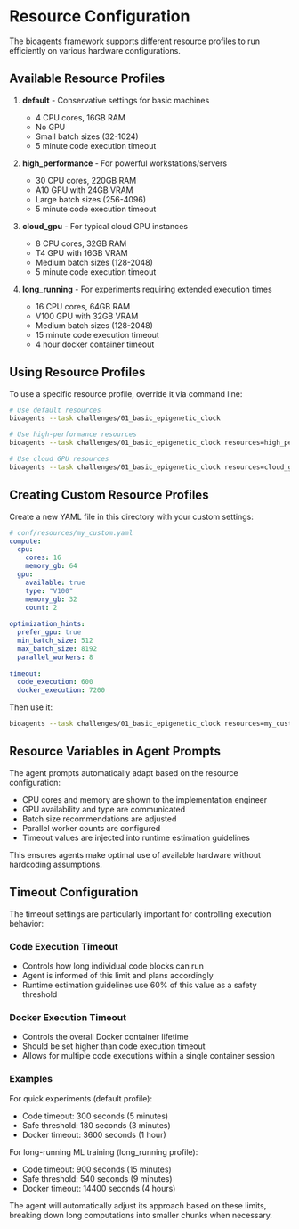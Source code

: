 # Resource Configuration

The bioagents framework supports different resource profiles to run efficiently on various hardware configurations.

## Available Resource Profiles

1. **default** - Conservative settings for basic machines
   - 4 CPU cores, 16GB RAM
   - No GPU
   - Small batch sizes (32-1024)
   - 5 minute code execution timeout

2. **high_performance** - For powerful workstations/servers
   - 30 CPU cores, 220GB RAM
   - A10 GPU with 24GB VRAM
   - Large batch sizes (256-4096)
   - 5 minute code execution timeout

3. **cloud_gpu** - For typical cloud GPU instances
   - 8 CPU cores, 32GB RAM
   - T4 GPU with 16GB VRAM
   - Medium batch sizes (128-2048)
   - 5 minute code execution timeout

4. **long_running** - For experiments requiring extended execution times
   - 16 CPU cores, 64GB RAM
   - V100 GPU with 32GB VRAM
   - Medium batch sizes (128-2048)
   - 15 minute code execution timeout
   - 4 hour docker container timeout

## Using Resource Profiles

To use a specific resource profile, override it via command line:

```bash
# Use default resources
bioagents --task challenges/01_basic_epigenetic_clock

# Use high-performance resources
bioagents --task challenges/01_basic_epigenetic_clock resources=high_performance

# Use cloud GPU resources
bioagents --task challenges/01_basic_epigenetic_clock resources=cloud_gpu
```

## Creating Custom Resource Profiles

Create a new YAML file in this directory with your custom settings:

```yaml
# conf/resources/my_custom.yaml
compute:
  cpu:
    cores: 16
    memory_gb: 64
  gpu:
    available: true
    type: "V100"
    memory_gb: 32
    count: 2
  
optimization_hints:
  prefer_gpu: true
  min_batch_size: 512
  max_batch_size: 8192
  parallel_workers: 8
  
timeout:
  code_execution: 600
  docker_execution: 7200
```

Then use it:

```bash
bioagents --task challenges/01_basic_epigenetic_clock resources=my_custom
```

## Resource Variables in Agent Prompts

The agent prompts automatically adapt based on the resource configuration:
- CPU cores and memory are shown to the implementation engineer
- GPU availability and type are communicated
- Batch size recommendations are adjusted
- Parallel worker counts are configured
- Timeout values are injected into runtime estimation guidelines

This ensures agents make optimal use of available hardware without hardcoding assumptions.

## Timeout Configuration

The timeout settings are particularly important for controlling execution behavior:

### Code Execution Timeout
- Controls how long individual code blocks can run
- Agent is informed of this limit and plans accordingly
- Runtime estimation guidelines use 60% of this value as a safety threshold

### Docker Execution Timeout  
- Controls the overall Docker container lifetime
- Should be set higher than code execution timeout
- Allows for multiple code executions within a single container session

### Examples

For quick experiments (default profile):
- Code timeout: 300 seconds (5 minutes)
- Safe threshold: 180 seconds (3 minutes)
- Docker timeout: 3600 seconds (1 hour)

For long-running ML training (long_running profile):
- Code timeout: 900 seconds (15 minutes)
- Safe threshold: 540 seconds (9 minutes)
- Docker timeout: 14400 seconds (4 hours)

The agent will automatically adjust its approach based on these limits, breaking down long computations into smaller chunks when necessary. 